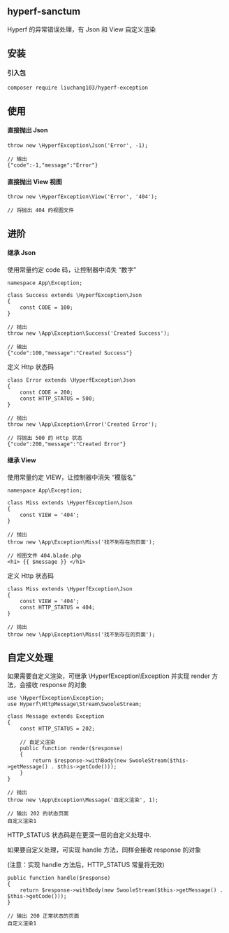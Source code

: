 ## hyperf-sanctum
Hyperf 的异常错误处理，有 Json 和 View 自定义渲染

## 安装

#### 引入包
```
composer require liuchang103/hyperf-exception
```

## 使用

#### 直接抛出 Json
```
throw new \HyperfException\Json('Error', -1);

// 输出
{"code":-1,"message":"Error"}
```

#### 直接抛出 View 视图
```
throw new \HyperfException\View('Error', '404');

// 将抛出 404 的视图文件
```

## 进阶

#### 继承 Json

使用常量约定 code 码，让控制器中消失 “数字”
```
namespace App\Exception;

class Success extends \HyperfException\Json
{
    const CODE = 100;
}

// 抛出
throw new \App\Exception\Success('Created Success');

// 输出
{"code":100,"message":"Created Success"}
```

定义 Http 状态码
```
class Error extends \HyperfException\Json
{
    const CODE = 200;
    const HTTP_STATUS = 500;
}

// 抛出
throw new \App\Exception\Error('Created Error');

// 将抛出 500 的 Http 状态
{"code":200,"message":"Created Error"}
```

#### 继承 View
使用常量约定 VIEW，让控制器中消失 “模版名”
```
namespace App\Exception;

class Miss extends \HyperfException\Json
{
    const VIEW = '404';
}

// 抛出
throw new \App\Exception\Miss('找不到存在的页面');

// 视图文件 404.blade.php
<h1> {{ $message }} </h1>
```

定义 Http 状态码
```
class Miss extends \HyperfException\Json
{
    const VIEW = '404';
    const HTTP_STATUS = 404;
}

// 抛出
throw new \App\Exception\Miss('找不到存在的页面');
```

## 自定义处理

如果需要自定义渲染，可继承 \HyperfException\Exception 并实现 render 方法，会接收 response 的对象
```
use \HyperfException\Exception;
use Hyperf\HttpMessage\Stream\SwooleStream;

class Message extends Exception
{
    const HTTP_STATUS = 202;
    
    // 自定义渲染
    public function render($response)
    {
        return $response->withBody(new SwooleStream($this->getMessage() . $this->getCode()));
    }
}

// 抛出
throw new \App\Exception\Message('自定义渲染', 1);

// 输出 202 的状态页面
自定义渲染1
```

HTTP_STATUS 状态码是在更深一层的自定义处理中.

如果要自定义处理，可实现 handle 方法，同样会接收 response 的对象 

(注意：实现 handle 方法后，HTTP_STATUS 常量将无效)
```
public function handle($response)
{
    return $response->withBody(new SwooleStream($this->getMessage() . $this->getCode()));
}

// 输出 200 正常状态的页面
自定义渲染1
```
